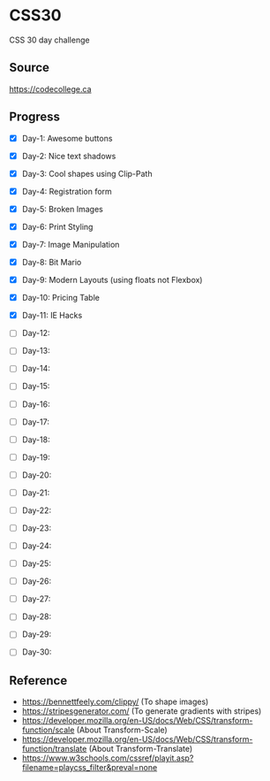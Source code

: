 # CSS30
CSS 30 day challenge


## Source
https://codecollege.ca


## Progress
- [x] Day-1: Awesome buttons
- [x] Day-2: Nice text shadows
- [x] Day-3: Cool shapes using Clip-Path
- [x] Day-4: Registration form
- [x] Day-5: Broken Images
- [x] Day-6: Print Styling
- [x] Day-7: Image Manipulation
- [x] Day-8: Bit Mario
- [x] Day-9: Modern Layouts (using floats not Flexbox)
- [x] Day-10: Pricing Table
- [x] Day-11: IE Hacks
- [ ] Day-12:
- [ ] Day-13:
- [ ] Day-14:
- [ ] Day-15:
- [ ] Day-16:
- [ ] Day-17:
- [ ] Day-18:
- [ ] Day-19:
- [ ] Day-20:
- [ ] Day-21:
- [ ] Day-22:
- [ ] Day-23:
- [ ] Day-24:
- [ ] Day-25:
- [ ] Day-26:
- [ ] Day-27:
- [ ] Day-28:
- [ ] Day-29:
- [ ] Day-30:


## Reference
- https://bennettfeely.com/clippy/  (To shape images)
- https://stripesgenerator.com/     (To generate gradients with stripes)
- https://developer.mozilla.org/en-US/docs/Web/CSS/transform-function/scale (About Transform-Scale)
- https://developer.mozilla.org/en-US/docs/Web/CSS/transform-function/translate (About Transform-Translate)
- https://www.w3schools.com/cssref/playit.asp?filename=playcss_filter&preval=none
